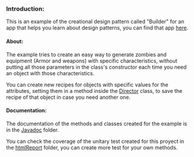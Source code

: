 ### Introduction:
This is an example of the creational design pattern called "Builder" for an app that helps you learn about design patterns, you can find that app [here](https://github.com/JoseMartinez117/AppPatrones "here").

#### About: 
The example tries to create an easy way to generate zombies and equipment (Armor and weapons) with specific characteristics, without putting all those parameters in the class's constructor each time you need an object with those characteristics.

You can create new recipes for objects with specific values for the attributes, setting them in a method inside the [Director](https://github.com/BloodSlayer-404/Builder/blob/master/src/main/java/org/example/Director.java "Director") class, to save the recipe of that object in case you need another one.

#### Documentation: 
The documentation of the methods and classes created for the example is in the [Javadoc](https://github.com/BloodSlayer-404/Builder/tree/master/JavaDoc "Javadoc") folder. 

You can check the coverage of the unitary test created for this proyect in the [htmlReport](https://github.com/BloodSlayer-404/Builder/tree/master/htmlReport "htmlReport") folder, you can create more test for your own methods.

